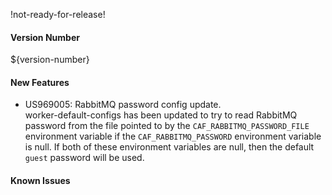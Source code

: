 !not-ready-for-release!

#### Version Number
${version-number}

#### New Features
- US969005: RabbitMQ password config update.  
  worker-default-configs has been updated to try to read RabbitMQ password from the file pointed to by the `CAF_RABBITMQ_PASSWORD_FILE` 
  environment variable if the `CAF_RABBITMQ_PASSWORD` environment variable is null. If both of these environment variables are null, then
  the default `guest` password will be used.

#### Known Issues
